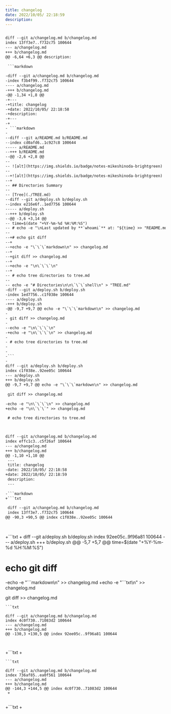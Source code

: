 ```yaml
---
title: changelog
date: 2022/10/05/ 22:18:59
description: 
---
```


```txt

diff --git a/changelog.md b/changelog.md
index 13ff3e7..f732c75 100644
--- a/changelog.md
+++ b/changelog.md
@@ -6,64 +6,3 @@ description:
 
 ```markdown
 
-diff --git a/changelog.md b/changelog.md
-index f3b4f99..f732c75 100644
---- a/changelog.md
-+++ b/changelog.md
-@@ -1,34 +1,8 @@
-+---
-+title: changelog
-+date: 2022/10/05/ 22:18:58
-+description: 
-+---
-+
- ```markdown
- 
--diff --git a/README.md b/README.md
--index cd0afd6..1c927c8 100644
----- a/README.md
--+++ b/README.md
--@@ -2,6 +2,8 @@
-- 
-- ![alt](https://img.shields.io/badge/notes-mikeshinoda-brightgreen)
-- 
--+![alt](https://img.shields.io/badge/notes-mikeshinoda-brightgreen)
--+
-- ## Directories Summary
-- 
-- [Tree](./TREE.md)
--diff --git a/deploy.sh b/deploy.sh
--index e216e6f..1ed7756 100644
----- a/deploy.sh
--+++ b/deploy.sh
--@@ -3,6 +3,14 @@
-- time=$(date "+%Y-%m-%d %H:%M:%S")
-- # echo -e "\nLast updated by **`whoami`** at: "${time} >> "README.md"
-- 
--+# echo git diff
--+
--+echo -e "\`\`\`markdown\n" >> changelog.md
--+
--+git diff >> changelog.md
--+
--+echo -e "\n\`\`\`\n"
--+
-- # echo tree directories to tree.md
-- 
-- echo -e "# Directories\n\n\`\`\`shell\n" > "TREE.md"
-diff --git a/deploy.sh b/deploy.sh
-index 1ed7756..c1f038e 100644
---- a/deploy.sh
-+++ b/deploy.sh
-@@ -9,7 +9,7 @@ echo -e "\`\`\`markdown\n" >> changelog.md
- 
- git diff >> changelog.md
- 
--echo -e "\n\`\`\`\n"
-+echo -e "\n\`\`\`\n" >> changelog.md
- 
- # echo tree directories to tree.md
- 
-
-```
-
diff --git a/deploy.sh b/deploy.sh
index c1f038e..92ee05c 100644
--- a/deploy.sh
+++ b/deploy.sh
@@ -9,7 +9,7 @@ echo -e "\`\`\`markdown\n" >> changelog.md
 
 git diff >> changelog.md
 
-echo -e "\n\`\`\`\n" >> changelog.md
+echo -e "\n\`\`\`" >> changelog.md
 
 # echo tree directories to tree.md
 

```
```txt

diff --git a/changelog.md b/changelog.md
index effc1c3..c5f26af 100644
--- a/changelog.md
+++ b/changelog.md
@@ -1,10 +1,10 @@
 ---
 title: changelog
-date: 2022/10/05/ 22:18:58
+date: 2022/10/05/ 22:18:59
 description: 
 ---
 
-```markdown
+```txt
 
 diff --git a/changelog.md b/changelog.md
 index 13ff3e7..f732c75 100644
@@ -90,3 +90,5 @@ index c1f038e..92ee05c 100644
  
 
 ```
+```txt
+
diff --git a/deploy.sh b/deploy.sh
index 92ee05c..9f96a81 100644
--- a/deploy.sh
+++ b/deploy.sh
@@ -5,7 +5,7 @@ time=$(date "+%Y-%m-%d %H:%M:%S")
 
 # echo git diff
 
-echo -e "\`\`\`markdown\n" >> changelog.md
+echo -e "\`\`\`txt\n" >> changelog.md
 
 git diff >> changelog.md
 

```
```txt

diff --git a/changelog.md b/changelog.md
index 4c0f730..71083d2 100644
--- a/changelog.md
+++ b/changelog.md
@@ -130,3 +130,5 @@ index 92ee05c..9f96a81 100644
  
 
 ```
+```txt
+

```
```txt

diff --git a/changelog.md b/changelog.md
index 736af85..ea0f561 100644
--- a/changelog.md
+++ b/changelog.md
@@ -144,3 +144,5 @@ index 4c0f730..71083d2 100644
 +
 
 ```
+```txt
+

```
